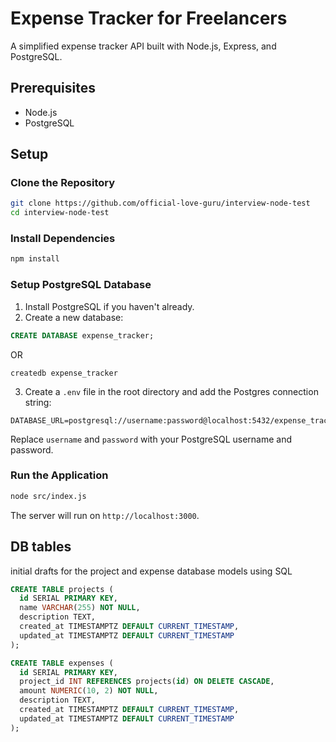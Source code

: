 # Expense Tracker for Freelancers

A simplified expense tracker API built with Node.js, Express, and PostgreSQL.

## Prerequisites

- Node.js
- PostgreSQL

## Setup

### Clone the Repository

```bash
git clone https://github.com/official-love-guru/interview-node-test
cd interview-node-test
```

### Install Dependencies

```bash
npm install
```

### Setup PostgreSQL Database

1. Install PostgreSQL if you haven't already.
2. Create a new database:

```sql
CREATE DATABASE expense_tracker;
```

OR 

```
createdb expense_tracker
```

3. Create a `.env` file in the root directory and add the Postgres connection string:

```env
DATABASE_URL=postgresql://username:password@localhost:5432/expense_tracker
```

Replace `username` and `password` with your PostgreSQL username and password.

### Run the Application

```bash
node src/index.js
```

The server will run on `http://localhost:3000`.



## DB tables

initial drafts for the project and expense database models using SQL

```SQL
CREATE TABLE projects (
  id SERIAL PRIMARY KEY,
  name VARCHAR(255) NOT NULL,
  description TEXT,
  created_at TIMESTAMPTZ DEFAULT CURRENT_TIMESTAMP,
  updated_at TIMESTAMPTZ DEFAULT CURRENT_TIMESTAMP
);

CREATE TABLE expenses (
  id SERIAL PRIMARY KEY,
  project_id INT REFERENCES projects(id) ON DELETE CASCADE,
  amount NUMERIC(10, 2) NOT NULL,
  description TEXT,
  created_at TIMESTAMPTZ DEFAULT CURRENT_TIMESTAMP,
  updated_at TIMESTAMPTZ DEFAULT CURRENT_TIMESTAMP
);
```